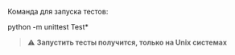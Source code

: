 Команда для запуска тестов:

python -m unittest Test*

> :warning: **Запустить тесты получится, только на Unix системах**